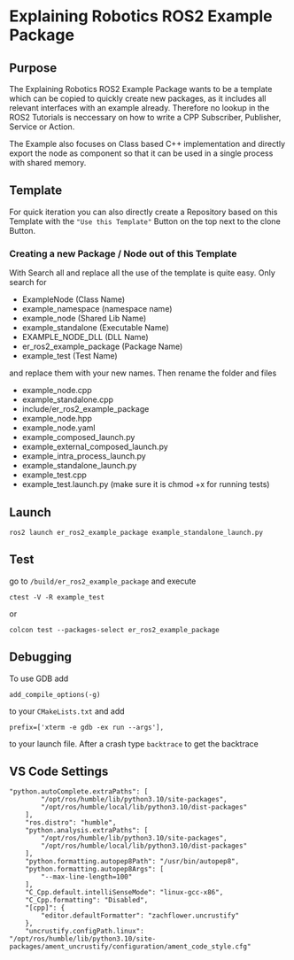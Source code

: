 # Explaining Robotics ROS2 Example Package

## Purpose
The Explaining Robotics ROS2 Example Package wants to be a template which can be copied to quickly create new packages, as it includes all relevant interfaces with an example already.
Therefore no lookup in the ROS2 Tutorials is neccessary on how to write a CPP Subscriber, Publisher, Service or Action.

The Example also focuses on Class based C++ implementation and directly export the node as component so that it can be used in a single process with shared memory.

## Template
For quick iteration you can also directly create a Repository based on this Template with the `"Use this Template"` Button on the top next to the clone Button.

### Creating a new Package / Node out of this Template
With Search all and replace all the use of the template is quite easy.
Only search for 
* ExampleNode (Class Name)
* example_namespace (namespace name)
* example_node (Shared Lib Name)
* example_standalone (Executable Name)
* EXAMPLE_NODE_DLL (DLL Name)
* er_ros2_example_package (Package Name)
* example_test (Test Name)

and replace them with your new names. Then rename the folder and files

* example_node.cpp
* example_standalone.cpp
* include/er_ros2_example_package
* example_node.hpp
* example_node.yaml
* example_composed_launch.py
* example_external_composed_launch.py
* example_intra_process_launch.py
* example_standalone_launch.py
* example_test.cpp
* example_test.launch.py (make sure it is chmod +x for running tests)

## Launch
```
ros2 launch er_ros2_example_package example_standalone_launch.py
```

## Test
go to `/build/er_ros2_example_package` and execute
```
ctest -V -R example_test
```
or
```
colcon test --packages-select er_ros2_example_package
```

## Debugging

To use GDB add 
```
add_compile_options(-g)
```
to your `CMakeLists.txt` and add
```
prefix=['xterm -e gdb -ex run --args'],
```
to your launch file. After a crash type `backtrace` to get the backtrace


## VS Code Settings
```
"python.autoComplete.extraPaths": [
        "/opt/ros/humble/lib/python3.10/site-packages",
        "/opt/ros/humble/local/lib/python3.10/dist-packages"
    ],
    "ros.distro": "humble",
    "python.analysis.extraPaths": [
        "/opt/ros/humble/lib/python3.10/site-packages",
        "/opt/ros/humble/local/lib/python3.10/dist-packages"
    ],
    "python.formatting.autopep8Path": "/usr/bin/autopep8",
    "python.formatting.autopep8Args": [
        "--max-line-length=100"
    ],
    "C_Cpp.default.intelliSenseMode": "linux-gcc-x86",
    "C_Cpp.formatting": "Disabled",
    "[cpp]": {
        "editor.defaultFormatter": "zachflower.uncrustify"
    },
    "uncrustify.configPath.linux": "/opt/ros/humble/lib/python3.10/site-packages/ament_uncrustify/configuration/ament_code_style.cfg"
```